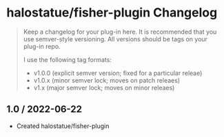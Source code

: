 # halostatue/fisher-plugin Changelog

> Keep a changelog for your plug-in here. It is recommended that you use
> semver-style versioning. All versions should be tags on your plug-in repo.
>
> I use the following tag formats:
>
> - v1.0.0 (explicit semver version; fixed for a particular releae)
> - v1.0.x (minor semver lock; moves on patch releaes)
> - v1.x (major semver lock; moves on minor releaes)

## 1.0 / 2022-06-22

- Created halostatue/fisher-plugin
